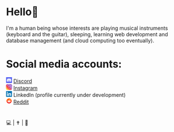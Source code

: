 # Hello👋
I'm a human being whose interests are playing musical instruments (keyboard and the guitar), sleeping, learning web development and database management (and cloud computing too eventually).  

# Social media accounts:
![discord logo](https://github.com/AncientSoup/AncientSoup/blob/main/discord.png) [Discord](https://discord.com/users/704914462238310450)  
![instagram logo](https://github.com/AncientSoup/AncientSoup/blob/main/insta.png) [Instagram](https://www.instagram.com/adobong_sunog/)  
![linkedin logo](https://github.com/AncientSoup/AncientSoup/blob/main/linkedin.png) LinkedIn (profile currently under development)  
![reddit logo](https://github.com/AncientSoup/AncientSoup/blob/main/reddit.png) [Reddit](https://www.reddit.com/user/adobePhotosoup) 

#  
💻 | ✝ | 🎸
